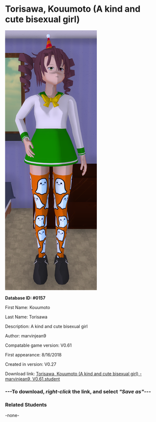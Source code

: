 # Torisawa, Kouumoto (A kind and cute bisexual girl)

<img src="../../Files/Images/Torisawa, Kouumoto (A kind and cute bisexual girl).png" title="Torisawa, Kouumoto (A kind and cute bisexual girl) - marvinjean9, V0.61">

**Database ID: #0157**

First Name: Kouumoto

Last Name: Torisawa

Description: A kind and cute bisexual girl

Author: marvinjean9

Compatable game version: V0.61

First appearance: 8/16/2018

Created in version: V0.27

Download link: <a href="https://raw.githubusercontent.com/Arbiter1223/Daigaku-Gurashi-Custom-Students/master/Files/Student%20Files/Torisawa%2C%20Kouumoto%20(A%20kind%20and%20cute%20bisexual%20girl)%20-%20marvinjean9%2C%20V0.61.student">Torisawa, Kouumoto (A kind and cute bisexual girl) - marvinjean9, V0.61.student</a>

### ---**To download, _right-click_ the link, and select _"Save as"_**---

### Related Students

-none-
